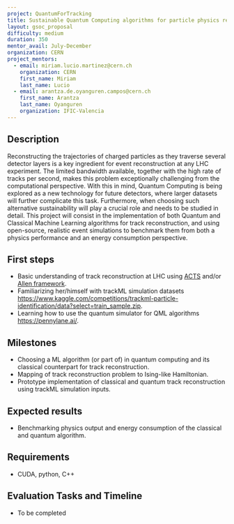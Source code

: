 ```yaml
---
project: QuantumForTracking
title: Sustainable Quantum Computing algorithms for particle physics reconstruction
layout: gsoc_proposal
difficulty: medium
duration: 350
mentor_avail: July-December
organization: CERN
project_mentors:
  - email: miriam.lucio.martinez@cern.ch
    organization: CERN
    first_name: Miriam
    last_name: Lucio
  - email: arantza.de.oyanguren.campos@cern.ch
    first_name: Arantza
    last_name: Oyanguren
    organization: IFIC-Valencia
---
```




## Description

Reconstructing the trajectories of charged particles as they traverse several detector layers is a key ingredient for event reconstruction at any LHC experiment. The limited bandwidth available, together with the high rate of tracks per second, makes this problem exceptionally challenging from the computational perspective. With this in mind, Quantum Computing is being explored as a new technology for future detectors, where larger datasets will further complicate this task. Furthermore, when choosing such alternative sustainability will play a crucial role and needs to be studied in detail. This project will consist in the implementation of both Quantum and Classical Machine Learning algorithms for track reconstruction, and using open-source, realistic event simulations to benchmark them from both a physics performance and an energy consumption perspective.

## First steps

* Basic understanding of track reconstruction at LHC using [ACTS](https://acts.readthedocs.io/en/latest/) and/or [Allen framework](https://allen-doc.docs.cern.ch/index.html).
* Familiarizing her/himself with trackML simulation datasets <https://www.kaggle.com/competitions/trackml-particle-identification/data?select=train_sample.zip>.
* Learning how to use the quantum simulator for QML algorithms https://pennylane.ai/. 


## Milestones

* Choosing a ML algorithm (or part of) in quantum computing and its classical counterpart for track reconstruction. 
* Mapping of track reconstruction problem to Ising-like Hamiltonian.
* Prototype implementation of classical and quantum track reconstruction using trackML simulation inputs.

## Expected results
 
* Benchmarking physics output and energy consumption of the classical and quantum algorithm.

## Requirements

* CUDA, python, C++

## Evaluation Tasks and Timeline

* To be completed





